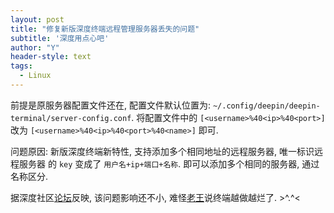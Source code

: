 ```yaml
---
layout: post
title: "修复新版深度终端远程管理服务器丢失的问题"
subtitle: '深度用点心吧'
author: "Y"
header-style: text
tags:
  - Linux
---
```


前提是原服务器配置文件还在, 配置文件默认位置为: `~/.config/deepin/deepin-terminal/server-config.conf`.
将配置文件中的 `[<username>%40<ip>%40<port>]` 改为 `[<username>%40<ip>%40<port>%40<name>]` 即可.

问题原因: 新版深度终端新特性, 支持添加多个相同地址的远程服务器, 唯一标识远程服务器
的 `key` 变成了 `用户名+ip+端口+名称`. 即可以添加多个相同的服务器, 通过名称区分.

据深度社区[论坛](https://bbs.deepin.org/)反映, 该问题影响还不小, 难怪[老王](https://manateelazycat.github.io/)说终端越做越烂了. >^.^<

